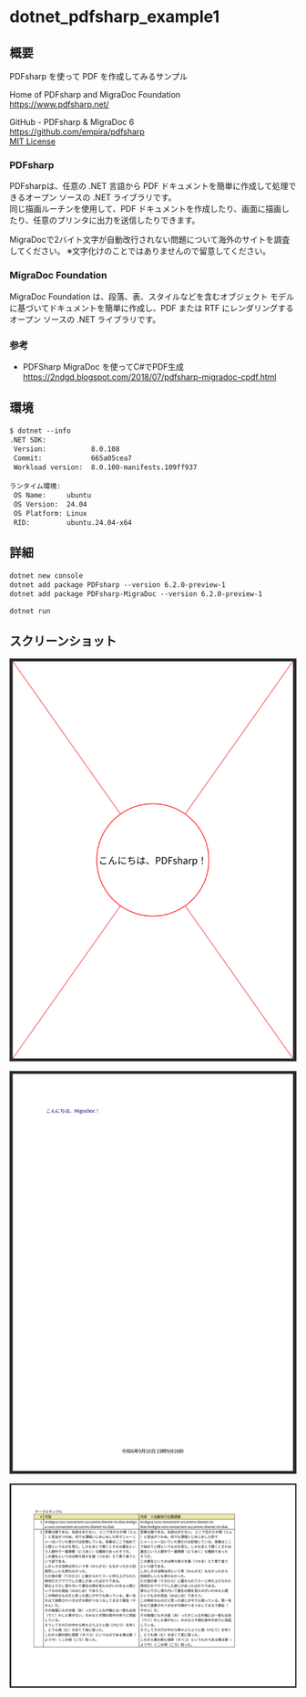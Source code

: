 # dotnet_pdfsharp_example1

## 概要
PDFsharp を使って PDF を作成してみるサンプル

Home of PDFsharp and MigraDoc Foundation  
https://www.pdfsharp.net/  

GitHub - PDFsharp & MigraDoc 6  
https://github.com/empira/pdfsharp  
[MIT License](https://github.com/empira/pdfsharp?tab=License-1-ov-file)  

### PDFsharp
PDFsharpは、任意の .NET 言語から PDF ドキュメントを簡単に作成して処理できるオープン ソースの .NET ライブラリです。  
同じ描画ルーチンを使用して、PDF ドキュメントを作成したり、画面に描画したり、任意のプリンタに出力を送信したりできます。  

MigraDocで2バイト文字が自動改行されない問題について海外のサイトを調査してください。
※文字化けのことではありませんので留意してください。

### MigraDoc Foundation
MigraDoc Foundation は、段落、表、スタイルなどを含むオブジェクト モデルに基づいてドキュメントを簡単に作成し、PDF または RTF にレンダリングするオープン ソースの .NET ライブラリです。

### 参考
* PDFSharp MigraDoc を使ってC#でPDF生成  
  https://2ndgd.blogspot.com/2018/07/pdfsharp-migradoc-cpdf.html

## 環境

```
$ dotnet --info
.NET SDK:
 Version:           8.0.108
 Commit:            665a05cea7
 Workload version:  8.0.100-manifests.109ff937

ランタイム環境:
 OS Name:     ubuntu
 OS Version:  24.04
 OS Platform: Linux
 RID:         ubuntu.24.04-x64
```

## 詳細

```
dotnet new console
dotnet add package PDFsharp --version 6.2.0-preview-1
dotnet add package PDFsharp-MigraDoc --version 6.2.0-preview-1
```

```
dotnet run
```

## スクリーンショット

![alt text](images/README/image-1.png)

![alt text](images/README/image.png)

![alt text](images/README/image-2.png)